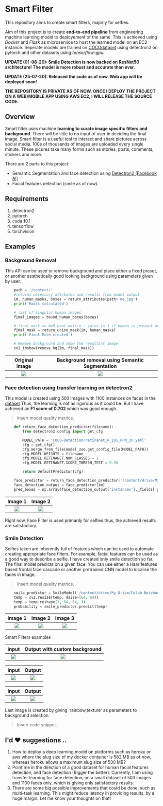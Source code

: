 # Smart Filter

This repository aims to create smart filters, majorly for selfies.

Aim of this project is to create **end-to-end pipeline** from engineering machine learning model to deployement of the same. This is achieved using *Docker* and *Flask* as microservice to host the learned model on an EC2 instance. Seperate models are trained on [COCOdataset](https://cocodataset.org/) using detectron2 on pytorch and other datasets using *tensorflow-gpu.*

**UPDATE (01-08-20): Smile Detection is now backed on ResNet50
architecture! The model is more robust and accurate than ever.**

**UPDATE (25-07-20): Released the code as of now. Web app will be
deployed soon!**

**THE REPOSITORY IS PRIVATE AS OF NOW. ONCE I DEPLOY THE PROJECT ON A
WEB/MOBILE APP USING AWS EC2, I WILL RELEASE THE SOURCE CODE.**

## Overview

Smart filter uses machine **learning to curate image specific filters and background**. There will be little to no input of user in deciding the final image. Smart filter is a useful tool to interact and share pictures across social media. 100s of thousands of images are uploaded every single minute. These picures take many forms such as stories, posts, comments, stickers and more.

There are 2 parts to this project:
- Semantic Segmentation and face detection using [Detectron2 (Facebook AI)](https://github.com/facebookresearch/detectron2)
- Facial features detection (smile as of now).

## Requirements

1.  detectron2
2.  pytorch
3.  cuda 10.1
4.  tensorflow
5.  torchvision

## Examples

### Background Removal

This API can be used to remove background and place either a fixed
preset, or another aesthetically good looking background using
parameters given by user.

```python
    path = '/content/'
    #returns necessary attrbutes and results from model output
    im, human_masks, boxes = return_attributes(path+'me.jpg')
    print('Masks calculated')

    # list of singular human images
    final_images = bound_human_boxes(boxes)

    # final mask => NxM bool matrix : value is 1 if human is present on the pixel
    final_mask = return_union_mask(im, human_masks)
    print('Final Mask created')

    # Remove background and show the resultant image 
    cv2_imshow(remove_bg(im, final_mask))
```

Original Image             |  Background removal using Semantic Segmentation
:-------------------------:|:-------------------------:
![](https://raw.githubusercontent.com/karan469/Smart-Filter/master/results/15.jpg)  |  ![](https://raw.githubusercontent.com/karan469/Smart-Filter/master/results/16.jpg)

### Face detection using transfer learning on detectron2

This model is created using 500 images with 1100 instances on faces in the [dataset](https://www.kaggle.com/dataturks/face-detection-in-images)
Thus, the learning is not as rigorous as it could be. But I have achieved an **F1 score of 0.702** which was good enough.
> Insert model quality metrics.

```python
    def return_face_detection_predictor(filename):
        from detectron2.config import get_cfg

        MODEL_PATH = 'COCO-Detection/retinanet_R_101_FPN_3x.yaml'
        cfg = get_cfg()
        cfg.merge_from_file(model_zoo.get_config_file(MODEL_PATH))
        cfg.MODEL.WEIGHTS = filename
        cfg.MODEL.RETINANET.NUM_CLASSES = 1
        cfg.MODEL.RETINANET.SCORE_THRESH_TEST = 0.50

        return DefaultPredictor(cfg)

    face_predictor = return_face_detection_predictor('/content/drive/My Drive/Colab Notebooks/checkpoint_face.pth')
    face_detection_output = face_predictor(im)
    pred_boxes = np.array(face_detection_output['instances']._fields['pred_boxes'].tensor.cpu(), dtype='int32')
```

Image 1             |  Image 2
:-------------------------:|:-------------------------:
![](https://raw.githubusercontent.com/karan469/Smart-Filter/master/results/5.png)  |  ![](https://raw.githubusercontent.com/karan469/Smart-Filter/master/results/6.png)

Right now, Face Filter is used primarily for selfies thus, the achieved results are satisfactory.


### Smile Detection

Selfies taken are inherently full of features which can be used to
automate creating appropriate face filters. For example, facial features
can be used as a good way to describe a selfie. I have created only
smile detection so far.\
 The final model predicts on a given face. You can use either a Haar
features based frontal face cascade or another pretrained CNN model to
localise the faces in image.

> Insert model quality metrics.

```python
    smile_predictor = SmileModel('/content/drive/My Drive/Colab Notebooks/smiledetection.h5')
    temp = cv2.resize(temp, dsize=(64, 64))
    temp = temp.reshape(1, 64, 64, 3)
    probability = smile_predictor.predict(temp)
```

Image 1                    |        Image 2            |         Image 3
:-------------------------:|:-------------------------:|:-------------------------:
![](https://raw.githubusercontent.com/karan469/Smart-Filter/master/results/2.png)  |  ![](https://raw.githubusercontent.com/karan469/Smart-Filter/master/results/1.png) | ![](https://raw.githubusercontent.com/karan469/Smart-Filter/master/results/3.png)

[](#smart-filters-examples)Smart Filters examples

Input           |  Output with custom background
:-------------------------:|:-------------------------:
![](https://raw.githubusercontent.com/karan469/Smart-Filter/master/results/9.png) | ![](https://raw.githubusercontent.com/karan469/Smart-Filter/master/results/11.png)

Input           |  Output
:-------------------------:|:-------------------------:
![](https://raw.githubusercontent.com/karan469/Smart-Filter/master/results/4.png) | ![](https://raw.githubusercontent.com/karan469/Smart-Filter/master/results/8.png)

Input          |  Output
:-------------------------:|:-------------------------:
![](https://raw.githubusercontent.com/karan469/Smart-Filter/master/results/13.png) | ![](https://raw.githubusercontent.com/karan469/Smart-Filter/master/results/7.png)

Last image is created by giving 'rainbow,texture' as parameters to background selection.
> Insert code snippet.

## I'd ❤️ suggestions ..

1.  How to deploy a deep learning model on platforms such as heroku or aws where the slug size of my docker container is 582 MB as of now, whereas heroku allows a maximum slug size of 500 MB?
2.  Point me in the direction of a good dataset for human facial
    features detection, and face detection (Bigger the better).
    Currently, I am using transfer learning for face detection, on a
    small dataset of 500 images and 1100 faces only, which is giving
    only satisfactory results.
3.  There are some big possible improvements that could be done, such as
    multi-task learning. This might reduce latency in providing results,
    by a huge margin. Let me know your thoughts on that!
